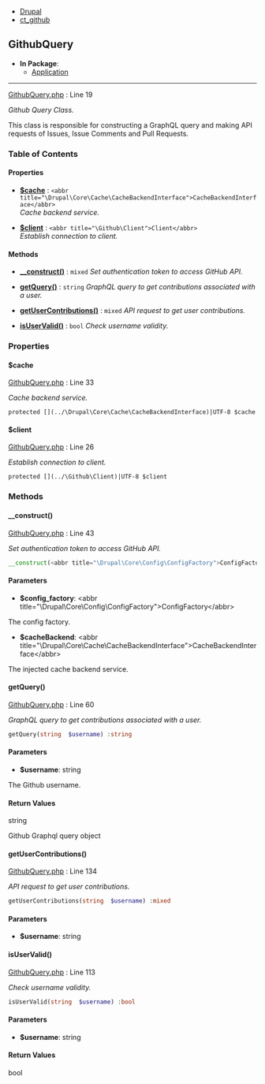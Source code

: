 

- [Drupal](../namespaces/drupal.md)
- [ct_github](../namespaces/drupal-ct-github.md)


### 
## GithubQuery


- **In Package**:
    - [Application](../packages/Application.md)
  


---






[GithubQuery.php](../files/web-modules-custom-ct-github-src-githubquery.md) : Line 19

*Github Query Class.*


This class is responsible for constructing a GraphQL query
and making API requests of Issues, Issue Comments and
Pull Requests.









### Table of Contents









#### Properties

- **[$cache](../classes/Drupal-ct-github-GithubQuery.md#property_cache)**
         : `<abbr title="\Drupal\Core\Cache\CacheBackendInterface">CacheBackendInterface</abbr>`  
*Cache backend service.*


- **[$client](../classes/Drupal-ct-github-GithubQuery.md#property_client)**
         : `<abbr title="\Github\Client">Client</abbr>`  
*Establish connection to client.*


#### Methods

- **[__construct()](../classes/Drupal-ct-github-GithubQuery.md#method___construct)**
           : `mixed`
*Set authentication token to access GitHub API.*


- **[getQuery()](../classes/Drupal-ct-github-GithubQuery.md#method_getQuery)**
           : `string`
*GraphQL query to get contributions associated with a user.*


- **[getUserContributions()](../classes/Drupal-ct-github-GithubQuery.md#method_getUserContributions)**
           : `mixed`
*API request to get user contributions.*


- **[isUserValid()](../classes/Drupal-ct-github-GithubQuery.md#method_isUserValid)**
           : `bool`
*Check username validity.*







### Properties

#### $cache


[GithubQuery.php](../files/web-modules-custom-ct-github-src-githubquery.md) : Line 33

*Cache backend service.*



`protected [](../\Drupal\Core\Cache\CacheBackendInterface)|UTF-8 $cache`









#### $client


[GithubQuery.php](../files/web-modules-custom-ct-github-src-githubquery.md) : Line 26

*Establish connection to client.*



`protected [](../\Github\Client)|UTF-8 $client`











### Methods

#### __construct()


[GithubQuery.php](../files/web-modules-custom-ct-github-src-githubquery.md) : Line 43

*Set authentication token to access GitHub API.*

```php
__construct(<abbr title="\Drupal\Core\Config\ConfigFactory">ConfigFactory</abbr>  $config_factory, <abbr title="\Drupal\Core\Cache\CacheBackendInterface">CacheBackendInterface</abbr>  $cacheBackend) :mixed
```





#### Parameters

- **$config_factory**: &lt;abbr title=&quot;\Drupal\Core\Config\ConfigFactory&quot;&gt;ConfigFactory&lt;/abbr&gt;
    
The config factory.

- **$cacheBackend**: &lt;abbr title=&quot;\Drupal\Core\Cache\CacheBackendInterface&quot;&gt;CacheBackendInterface&lt;/abbr&gt;
    
The injected cache backend service.










#### getQuery()


[GithubQuery.php](../files/web-modules-custom-ct-github-src-githubquery.md) : Line 60

*GraphQL query to get contributions associated with a user.*

```php
getQuery(string  $username) :string
```





#### Parameters

- **$username**: string
    
The Github username.








#### Return Values

string


Github Graphql query object



#### getUserContributions()


[GithubQuery.php](../files/web-modules-custom-ct-github-src-githubquery.md) : Line 134

*API request to get user contributions.*

```php
getUserContributions(string  $username) :mixed
```





#### Parameters

- **$username**: string
    









#### isUserValid()


[GithubQuery.php](../files/web-modules-custom-ct-github-src-githubquery.md) : Line 113

*Check username validity.*

```php
isUserValid(string  $username) :bool
```





#### Parameters

- **$username**: string
    







#### Return Values

bool




